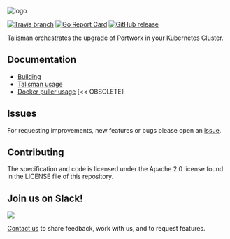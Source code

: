![logo](doc/media/k8s-porx.png?raw=true "Portworx Operator")

[![Travis branch](https://img.shields.io/travis/portworx/talisman/master.svg)](https://travis-ci.org/portworx/talisman)
[![Go Report Card](https://goreportcard.com/badge/github.com/portworx/talisman)](https://goreportcard.com/report/github.com/portworx/talisman)
[![GitHub release](https://img.shields.io/github/release/portworx/talisman/all.svg?style=flat-square)](https://github.com/portworx/talisman/releases)

Talisman orchestrates the upgrade of Portworx in your Kubernetes Cluster.

## Documentation
* [Building](doc/build/README.md)
* [Talisman usage](cmd/talisman/README.md)
* [Docker puller usage](cmd/docker-puller/README.md)  [<< OBSOLETE]

## Issues

For requesting improvements, new features or bugs please open an [issue](https://github.com/portworx/talisman/issues).

## Contributing

The specification and code is licensed under the Apache 2.0 license found in the LICENSE file of this repository.

## Join us on Slack!
[![](/doc/media//slack.png)](http://slack.portworx.com)

[Contact us](http://portworx.com/contact-us/) to share feedback, work with us, and to request features.
